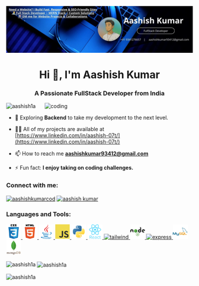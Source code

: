 
<div align="center"><img src="https://github.com/Aashish1A/Aashish1A/blob/main/Blue%20Modern%20Corporate%20Staff%20Profile%20LinkedIn%20Banner.jpg?raw=true" alt="logo" width="600"/></div>

<h1 align="center">Hi 👋, I'm Aashish Kumar</h1>
<h3 align="center">A Passionate FullStack Developer from India</h3>

<img align="right" alt="coding" width="400" src="https://cdn.dribbble.com/users/1292677/screenshots/6139167/avento.gif">

<p align="left"> <img src="https://komarev.com/ghpvc/?username=aashish1a&label=Profile%20views&color=0e75b6&style=flat" alt="aashish1a" /> </p>

- 🎯 Exploring **Backend** to take my development to the next level.

- 👨‍💻 All of my projects are available at [https://www.linkedin.com/in/aashish-07t/](https://www.linkedin.com/in/aashish-07t/)

- 📫 How to reach me **aashishkumar93412@gmail.com**

- ⚡ Fun fact: **I enjoy taking on coding challenges.**

<h3 align="left">Connect with me:</h3>
<p align="left">
<a href="https://twitter.com/aashishkumarcod" target="blank"><img align="center" src="https://raw.githubusercontent.com/rahuldkjain/github-profile-readme-generator/master/src/images/icons/Social/twitter.svg" alt="aashishkumarcod" height="30" width="40" /></a>
<a href="https://www.linkedin.com/in/aashish-07t/" target="blank"><img align="center" src="https://raw.githubusercontent.com/rahuldkjain/github-profile-readme-generator/master/src/images/icons/Social/linked-in-alt.svg" alt="aashish kumar" height="30" width="40" /></a>
</p>

<h3 align="left">Languages and Tools:</h3>
<p align="left"> 
  <a href="https://www.w3schools.com/css/" target="_blank" rel="noreferrer"> 
    <img src="https://raw.githubusercontent.com/devicons/devicon/master/icons/css3/css3-original-wordmark.svg" alt="css3" width="40" height="40"/> 
  </a> 
  <a href="https://www.w3.org/html/" target="_blank" rel="noreferrer"> 
    <img src="https://raw.githubusercontent.com/devicons/devicon/master/icons/html5/html5-original-wordmark.svg" alt="html5" width="40" height="40"/> 
  </a> 
  <a href="https://www.java.com" target="_blank" rel="noreferrer"> 
    <img src="https://raw.githubusercontent.com/devicons/devicon/master/icons/java/java-original.svg" alt="java" width="40" height="40"/> 
  </a> 
  <a href="https://developer.mozilla.org/en-US/docs/Web/JavaScript" target="_blank" rel="noreferrer"> 
    <img src="https://raw.githubusercontent.com/devicons/devicon/master/icons/javascript/javascript-original.svg" alt="javascript" width="40" height="40"/> 
  </a> 
  <a href="https://www.python.org" target="_blank" rel="noreferrer"> 
    <img src="https://raw.githubusercontent.com/devicons/devicon/master/icons/python/python-original.svg" alt="python" width="40" height="40"/> 
  </a> 
  <a href="https://reactjs.org/" target="_blank" rel="noreferrer"> 
    <img src="https://raw.githubusercontent.com/devicons/devicon/master/icons/react/react-original-wordmark.svg" alt="react" width="40" height="40"/> 
  </a> 
  <a href="https://tailwindcss.com/" target="_blank" rel="noreferrer"> 
    <img src="https://www.vectorlogo.zone/logos/tailwindcss/tailwindcss-icon.svg" alt="tailwind" width="40" height="40"/> 
  </a>
  <a href="https://nodejs.org/" target="_blank" rel="noreferrer"> 
    <img src="https://raw.githubusercontent.com/devicons/devicon/master/icons/nodejs/nodejs-original-wordmark.svg" alt="nodejs" width="40" height="40"/> 
  </a>
  <a href="https://expressjs.com/" target="_blank" rel="noreferrer"> 
    <img src="https://www.vectorlogo.zone/logos/expressjs/expressjs-icon.svg" alt="express" width="40" height="40"/> 
  </a>
  <a href="https://www.mysql.com/" target="_blank" rel="noreferrer"> 
    <img src="https://raw.githubusercontent.com/devicons/devicon/master/icons/mysql/mysql-original-wordmark.svg" alt="mysql" width="40" height="40"/> 
  </a>
  <a href="https://www.mongodb.com/" target="_blank" rel="noreferrer"> 
    <img src="https://raw.githubusercontent.com/devicons/devicon/master/icons/mongodb/mongodb-original-wordmark.svg" alt="mongodb" width="40" height="40"/> 
  </a>
</p>



<p><img align="left" src="https://github-readme-stats.vercel.app/api/top-langs?username=aashish1a&show_icons=true&locale=en&layout=compact" alt="aashish1a" /></p>

<p>&nbsp;<img align="center" src="https://github-readme-stats.vercel.app/api?username=aashish1a&show_icons=true&locale=en" alt="aashish1a" /></p>

<p><img align="center" src="https://github-readme-streak-stats.herokuapp.com/?user=aashish1a&" alt="aashish1a" /></p>

<!--
**Aashish1A/Aashish1A** is a ✨ _special_ ✨ repository because its `README.md` (this file) appears on your GitHub profile.

Here are some ideas to get you started:

- 🔭 I’m currently working on ...
- 🌱 I’m currently learning ...
- 👯 I’m looking to collaborate on ...
- 🤔 I’m looking for help with ...
- 💬 Ask me about ...
- 📫 How to reach me: ...
- 😄 Pronouns: ...
- ⚡ Fun fact: ...
-->
